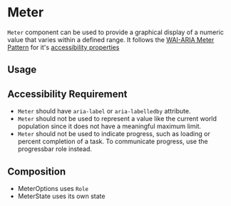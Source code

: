 # Meter

`Meter` component can be used to provide a graphical display of a numeric value
that varies within a defined range. It follows the
[WAI-ARIA Meter Pattern](https://w3c.github.io/aria-practices/#meter) for it's
[accessibility properties](https://w3c.github.io/aria-practices/#wai-aria-roles-states-and-properties-15)

<!-- INJECT_TOC -->

## Usage

<!-- IMPORT_EXAMPLE src/meter/stories/templates/MeterBasicJsx.ts -->

<!-- CODESANDBOX
link_title: Meter Basic
js: src/meter/stories/templates/MeterBasicJsx.ts
css: src/meter/stories/templates/MeterBasicCss.ts
-->

<!-- CODESANDBOX
link_title: Meter Styled
js: src/meter/stories/templates/MeterStyledJsx.ts
deps: ['@emotion/css']
-->

## Accessibility Requirement

- `Meter` should have `aria-label` or `aria-labelledby` attribute.
- `Meter` should not be used to represent a value like the current world
  population since it does not have a meaningful maximum limit.
- `Meter` should not be used to indicate progress, such as loading or percent
  completion of a task. To communicate progress, use the progressbar role
  instead.

## Composition

- MeterOptions uses `Role`
- MeterState uses its own state

<!-- INJECT_PROPS src/meter -->
